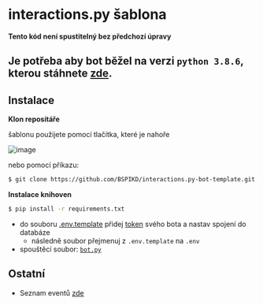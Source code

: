 # interactions.py šablona


**Tento kód není spustitelný bez předchozí úpravy**

Je potřeba aby bot běžel na verzi `python 3.8.6`, kterou
stáhnete [zde](https://www.python.org/downloads/release/python-386/). 
---
## Instalace

**Klon repositáře**

 šablonu použijete pomocí tlačítka, které je nahoře 
 
![image](https://user-images.githubusercontent.com/46548557/156786634-af09a4da-609b-41f0-9347-13391e4d4466.png)

nebo pomocí příkazu: 

```bash
$ git clone https://github.com/BSPIKD/interactions.py-bot-template.git
```

**Instalace knihoven**

```bash
$ pip install -r requirements.txt
```

- do souboru [.env.template](.env.template) přidej [token](https://discord.com/developers/applications) svého bota a
  nastav spojení do databáze
    - následně soubor přejmenuj z `.env.template` na `.env`
- spouštěcí soubor: [`bot.py`](bot.py)

## Ostatní
- Seznam eventů [zde](https://discord.com/developers/docs/topics/gateway)
